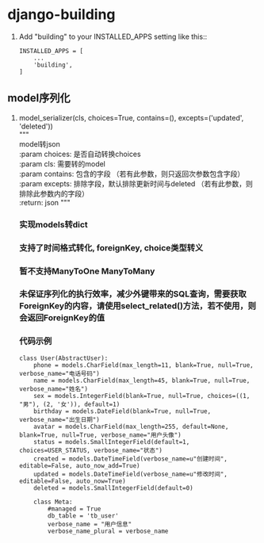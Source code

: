 django-building
===============
1. Add "building" to your INSTALLED_APPS setting like this::
    ```
    INSTALLED_APPS = [
        ...
        'building',
    ]
    ```
model序列化
----------
1. model_serializer(cls, choices=True, contains=(), excepts=('updated', 'deleted')) <br>
    """ <br>
    model转json <br>
    :param choices: 是否自动转换choices <br>
    :param cls: 需要转的model <br>
    :param contains: 包含的字段 （若有此参数，则只返回次参数包含字段）<br>
    :param excepts: 排除字段，默认排除更新时间与deleted  （若有此参数，则排除此参数内的字段）<br>
    :return: json
    """ <br>

    ### 实现models转dict <br>
    ### 支持了时间格式转化, foreignKey, choice类型转义 <br>
    ### 暂不支持ManyToOne ManyToMany
    ### 未保证序列化的执行效率，减少外键带来的SQL查询，需要获取ForeignKey的内容，请使用select_related()方法，若不使用，则会返回ForeignKey的值

    ### 代码示例
    ```
    class User(AbstractUser):
        phone = models.CharField(max_length=11, blank=True, null=True, verbose_name="电话号码")
        name = models.CharField(max_length=45, blank=True, null=True, verbose_name="姓名")
        sex = models.IntegerField(blank=True, null=True, choices=((1, "男"), (2, '女')), default=1)
        birthday = models.DateField(blank=True, null=True, verbose_name="出生日期")
        avatar = models.CharField(max_length=255, default=None, blank=True, null=True, verbose_name="用户头像")
        status = models.SmallIntegerField(default=1, choices=USER_STATUS, verbose_name="状态")
        created = models.DateTimeField(verbose_name=u"创建时间", editable=False, auto_now_add=True)
        updated = models.DateTimeField(verbose_name=u"修改时间", editable=False, auto_now=True)
        deleted = models.SmallIntegerField(default=0)

        class Meta:
            #managed = True
            db_table = 'tb_user'
            verbose_name = "用户信息"
            verbose_name_plural = verbose_name
    ```

    
